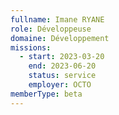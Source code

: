 ```yaml
---
fullname: Imane RYANE
role: Développeuse
domaine: Développement
missions:
  - start: 2023-03-20
    end: 2023-06-20
    status: service
    employer: OCTO
memberType: beta
---
```



